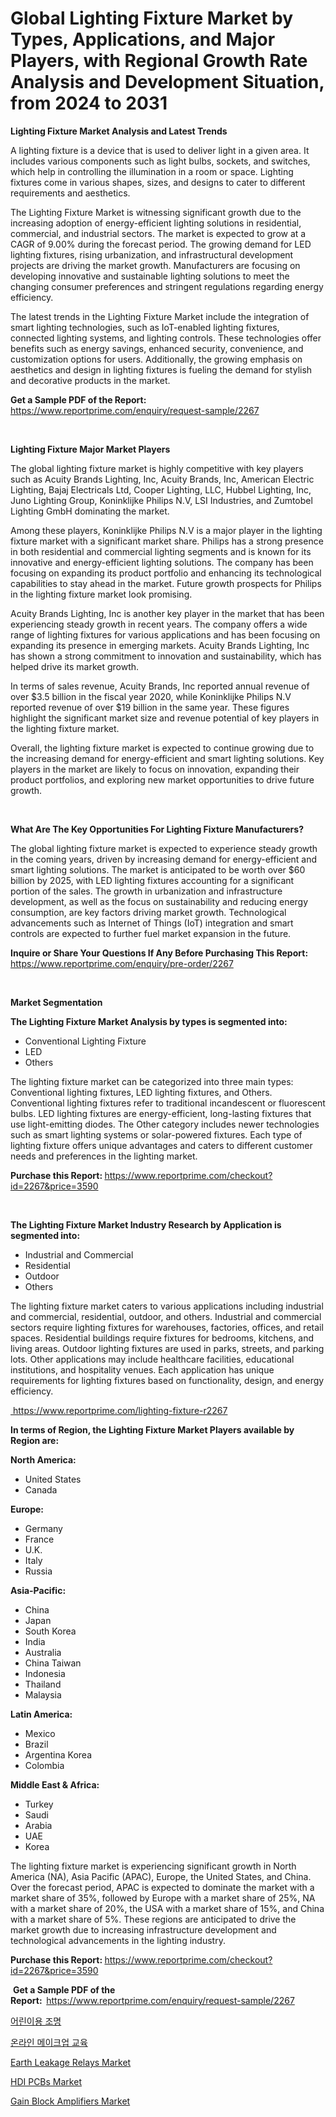 <p><h1>Global Lighting Fixture Market by Types, Applications, and Major Players, with Regional Growth Rate Analysis and Development Situation, from 2024 to 2031</h1></p><p><strong>Lighting Fixture Market Analysis and Latest Trends</strong></p>
<p><p>A lighting fixture is a device that is used to deliver light in a given area. It includes various components such as light bulbs, sockets, and switches, which help in controlling the illumination in a room or space. Lighting fixtures come in various shapes, sizes, and designs to cater to different requirements and aesthetics.</p><p>The Lighting Fixture Market is witnessing significant growth due to the increasing adoption of energy-efficient lighting solutions in residential, commercial, and industrial sectors. The market is expected to grow at a CAGR of 9.00% during the forecast period. The growing demand for LED lighting fixtures, rising urbanization, and infrastructural development projects are driving the market growth. Manufacturers are focusing on developing innovative and sustainable lighting solutions to meet the changing consumer preferences and stringent regulations regarding energy efficiency.</p><p>The latest trends in the Lighting Fixture Market include the integration of smart lighting technologies, such as IoT-enabled lighting fixtures, connected lighting systems, and lighting controls. These technologies offer benefits such as energy savings, enhanced security, convenience, and customization options for users. Additionally, the growing emphasis on aesthetics and design in lighting fixtures is fueling the demand for stylish and decorative products in the market.</p></p>
<p><strong>Get a Sample PDF of the Report:&nbsp;</strong> <a href="https://www.reportprime.com/enquiry/request-sample/2267">https://www.reportprime.com/enquiry/request-sample/2267</a></p>
<p>&nbsp;</p>
<p><strong>Lighting Fixture Major Market Players</strong></p>
<p><p>The global lighting fixture market is highly competitive with key players such as Acuity Brands Lighting, Inc, Acuity Brands, Inc, American Electric Lighting, Bajaj Electricals Ltd, Cooper Lighting, LLC, Hubbel Lighting, Inc, Juno Lighting Group, Koninklijke Philips N.V, LSI Industries, and Zumtobel Lighting GmbH dominating the market.</p><p>Among these players, Koninklijke Philips N.V is a major player in the lighting fixture market with a significant market share. Philips has a strong presence in both residential and commercial lighting segments and is known for its innovative and energy-efficient lighting solutions. The company has been focusing on expanding its product portfolio and enhancing its technological capabilities to stay ahead in the market. Future growth prospects for Philips in the lighting fixture market look promising.</p><p>Acuity Brands Lighting, Inc is another key player in the market that has been experiencing steady growth in recent years. The company offers a wide range of lighting fixtures for various applications and has been focusing on expanding its presence in emerging markets. Acuity Brands Lighting, Inc has shown a strong commitment to innovation and sustainability, which has helped drive its market growth.</p><p>In terms of sales revenue, Acuity Brands, Inc reported annual revenue of over $3.5 billion in the fiscal year 2020, while Koninklijke Philips N.V reported revenue of over $19 billion in the same year. These figures highlight the significant market size and revenue potential of key players in the lighting fixture market.</p><p>Overall, the lighting fixture market is expected to continue growing due to the increasing demand for energy-efficient and smart lighting solutions. Key players in the market are likely to focus on innovation, expanding their product portfolios, and exploring new market opportunities to drive future growth.</p></p>
<p>&nbsp;</p>
<p><strong>What Are The Key Opportunities For Lighting Fixture Manufacturers?</strong></p>
<p><p>The global lighting fixture market is expected to experience steady growth in the coming years, driven by increasing demand for energy-efficient and smart lighting solutions. The market is anticipated to be worth over $60 billion by 2025, with LED lighting fixtures accounting for a significant portion of the sales. The growth in urbanization and infrastructure development, as well as the focus on sustainability and reducing energy consumption, are key factors driving market growth. Technological advancements such as Internet of Things (IoT) integration and smart controls are expected to further fuel market expansion in the future.</p></p>
<p><strong>Inquire or Share Your Questions If Any Before Purchasing This Report:</strong> <a href="https://www.reportprime.com/enquiry/pre-order/2267">https://www.reportprime.com/enquiry/pre-order/2267</a></p>
<p>&nbsp;</p>
<p><strong>Market Segmentation</strong></p>
<p><strong>The Lighting Fixture Market Analysis by types is segmented into:</strong></p>
<p><ul><li>Conventional Lighting Fixture</li><li>LED</li><li>Others</li></ul></p>
<p><p>The lighting fixture market can be categorized into three main types: Conventional lighting fixtures, LED lighting fixtures, and Others. Conventional lighting fixtures refer to traditional incandescent or fluorescent bulbs. LED lighting fixtures are energy-efficient, long-lasting fixtures that use light-emitting diodes. The Other category includes newer technologies such as smart lighting systems or solar-powered fixtures. Each type of lighting fixture offers unique advantages and caters to different customer needs and preferences in the lighting market.</p></p>
<p><strong>Purchase this Report:&nbsp;</strong><a href="https://www.reportprime.com/checkout?id=2267&price=3590">https://www.reportprime.com/checkout?id=2267&price=3590</a></p>
<p>&nbsp;</p>
<p><strong>The Lighting Fixture Market Industry Research by Application is segmented into:</strong></p>
<p><ul><li>Industrial and Commercial</li><li>Residential</li><li>Outdoor</li><li>Others</li></ul></p>
<p><p>The lighting fixture market caters to various applications including industrial and commercial, residential, outdoor, and others. Industrial and commercial sectors require lighting fixtures for warehouses, factories, offices, and retail spaces. Residential buildings require fixtures for bedrooms, kitchens, and living areas. Outdoor lighting fixtures are used in parks, streets, and parking lots. Other applications may include healthcare facilities, educational institutions, and hospitality venues. Each application has unique requirements for lighting fixtures based on functionality, design, and energy efficiency.</p></p>
<p><a href="https://www.reportprime.com/lighting-fixture-r2267">&nbsp;https://www.reportprime.com/lighting-fixture-r2267</a></p>
<p><strong>In terms of Region, the Lighting Fixture Market Players available by Region are:</strong></p>
<p>
    <p> <strong> North America: </strong>
        <ul>
            <li>United States</li>
            <li>Canada</li>
        </ul>
        </p> 
    <p> <strong> Europe: </strong>
        <ul>
            <li>Germany</li>
            <li>France</li>
            <li>U.K.</li>
            <li>Italy</li>
            <li>Russia</li>
        </ul>
        </p> 
    <p> <strong> Asia-Pacific: </strong>
        <ul>
            <li>China</li>
            <li>Japan</li>
            <li>South Korea</li>
            <li>India</li>
            <li>Australia</li>
            <li>China Taiwan</li>
            <li>Indonesia</li>
            <li>Thailand</li>
            <li>Malaysia</li>
        </ul>
        </p> 
    <p> <strong> Latin America: </strong>
        <ul>
            <li>Mexico</li>
            <li>Brazil</li>
            <li>Argentina Korea</li>
            <li>Colombia</li>
        </ul>
        </p> 
    <p> <strong> Middle East & Africa: </strong>
        <ul>
            <li>Turkey</li>
            <li>Saudi</li>
            <li>Arabia</li>
            <li>UAE</li>
            <li>Korea</li>
        </ul>
    </p>
    </p>
<p><p>The lighting fixture market is experiencing significant growth in North America (NA), Asia Pacific (APAC), Europe, the United States, and China. Over the forecast period, APAC is expected to dominate the market with a market share of 35%, followed by Europe with a market share of 25%, NA with a market share of 20%, the USA with a market share of 15%, and China with a market share of 5%. These regions are anticipated to drive the market growth due to increasing infrastructure development and technological advancements in the lighting industry.</p></p>
<p><strong>Purchase this Report: </strong><a href="https://www.reportprime.com/checkout?id=2267&price=3590">https://www.reportprime.com/checkout?id=2267&price=3590</a></p>
<p>&nbsp;<strong>Get a Sample PDF of the Report:&nbsp;&nbsp;</strong><a href="https://www.reportprime.com/enquiry/request-sample/2267">https://www.reportprime.com/enquiry/request-sample/2267</a></p>
<p><strong></strong></p>
<p><p><a href="https://github.com/fredrickeglers/Market-Research-Report-List-4/blob/main/8938214102799.md">어린이용 조명</a></p><p><a href="https://github.com/RichardLueilwitz787/Market-Research-Report-List-3/blob/main/7792343102800.md">온라인 메이크업 교육</a></p><p><a href="https://github.com/kmatchooka/Market-Research-Report-List-2/blob/main/earth-leakage-relays-market.md">Earth Leakage Relays Market</a></p><p><a href="https://github.com/eeenafisainka/Market-Research-Report-List-2/blob/main/hdi-pcbs-market.md">HDI PCBs Market</a></p><p><a href="https://github.com/liliskanaya73/Market-Research-Report-List-2/blob/main/gain-block-amplifiers-market.md">Gain Block Amplifiers Market</a></p></p>